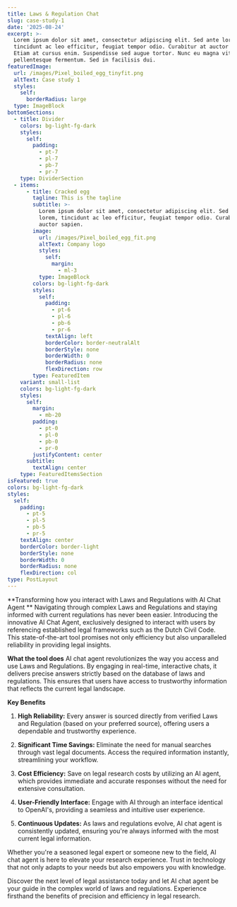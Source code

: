 ```yaml
---
title: Laws & Regulation Chat
slug: case-study-1
date: '2025-08-24'
excerpt: >-
  Lorem ipsum dolor sit amet, consectetur adipiscing elit. Sed ante lorem,
  tincidunt ac leo efficitur, feugiat tempor odio. Curabitur at auctor sapien.
  Etiam at cursus enim. Suspendisse sed augue tortor. Nunc eu magna vitae lorem
  pellentesque fermentum. Sed in facilisis dui.
featuredImage:
  url: /images/Pixel_boiled_egg_tinyfit.png
  altText: Case study 1
  styles:
    self:
      borderRadius: large
  type: ImageBlock
bottomSections:
  - title: Divider
    colors: bg-light-fg-dark
    styles:
      self:
        padding:
          - pt-7
          - pl-7
          - pb-7
          - pr-7
    type: DividerSection
  - items:
      - title: Cracked egg
        tagline: This is the tagline
        subtitle: >-
          Lorem ipsum dolor sit amet, consectetur adipiscing elit. Sed ante
          lorem, tincidunt ac leo efficitur, feugiat tempor odio. Curabitur at
          auctor sapien.
        image:
          url: /images/Pixel_boiled_egg_fit.png
          altText: Company logo
          styles:
            self:
              margin:
                - ml-3
          type: ImageBlock
        colors: bg-light-fg-dark
        styles:
          self:
            padding:
              - pt-6
              - pl-6
              - pb-6
              - pr-6
            textAlign: left
            borderColor: border-neutralAlt
            borderStyle: none
            borderWidth: 0
            borderRadius: none
            flexDirection: row
        type: FeaturedItem
    variant: small-list
    colors: bg-light-fg-dark
    styles:
      self:
        margin:
          - mb-20
        padding:
          - pt-0
          - pl-0
          - pb-0
          - pr-0
        justifyContent: center
      subtitle:
        textAlign: center
    type: FeaturedItemsSection
isFeatured: true
colors: bg-light-fg-dark
styles:
  self:
    padding:
      - pt-5
      - pl-5
      - pb-5
      - pr-5
    textAlign: center
    borderColor: border-light
    borderStyle: none
    borderWidth: 0
    borderRadius: none
    flexDirection: col
type: PostLayout
---
```

**Transforming how you interact with Laws and Regulations with AI Chat Agent
**
Navigating through complex Laws and Regulations and staying informed with current regulations has never been easier. Introducing the innovative AI Chat Agent, exclusively designed to interact with users by referencing established legal frameworks such as the Dutch Civil Code. This state-of-the-art tool promises not only efficiency but also unparalleled reliability in providing legal insights.

**What the tool does**
AI chat agent revolutionizes the way you access and use Laws and Regulations. By engaging in real-time, interactive chats, it delivers precise answers strictly based on the database of laws and regulations. This ensures that users have access to trustworthy information that reflects the current legal landscape.

**Key Benefits**

1.  **High Reliability:** Every answer is sourced directly from verified Laws and Regulation (based on your preferred source), offering users a dependable and trustworthy experience.

2.  **Significant Time Savings:** Eliminate the need for manual searches through vast legal documents. Access the required information instantly, streamlining your workflow.

3.  **Cost Efficiency:** Save on legal research costs by utilizing an AI agent, which provides immediate and accurate responses without the need for extensive consultation.

4.  **User-Friendly Interface:** Engage with AI through an interface identical to OpenAI's, providing a seamless and intuitive user experience.

5.  **Continuous Updates:** As laws and regulations evolve, AI chat agent is consistently updated, ensuring you're always informed with the most current legal information.

Whether you're a seasoned legal expert or someone new to the field, AI chat agent is here to elevate your research experience. Trust in technology that not only adapts to your needs but also empowers you with knowledge.

Discover the next level of legal assistance today and let AI chat agent be your guide in the complex world of laws and regulations. Experience firsthand the benefits of precision and efficiency in legal research.



